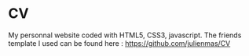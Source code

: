 # CV
My personnal website coded with HTML5, CSS3, javascript.
The friends template I used can be found here : https://github.com/julienmas/CV

